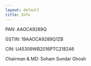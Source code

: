 ```yaml
---
layout: default
title: Info
---
```


PAN: AAOCA9289Q

GSTIN: 19AAOCA9289Q1ZB

CIN: U45309WB2016PTC218246

Chairman & MD: Soham Sundar Ghosh




